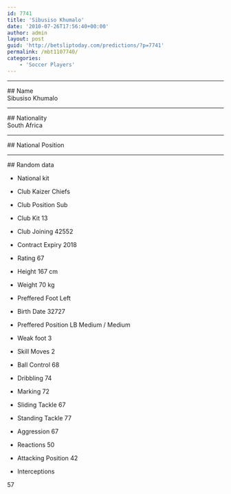 ```yaml
---
id: 7741
title: 'Sibusiso Khumalo'
date: '2010-07-26T17:56:40+00:00'
author: admin
layout: post
guid: 'http://betsliptoday.com/predictions/?p=7741'
permalink: /mbt1107740/
categories:
    - 'Soccer Players'
---
```


- - - - - -

\## Name  
 Sibusiso Khumalo

- - - - - -

\## Nationality  
 South Africa

- - - - - -

\## National Position

- - - - - -

\## Random data

- National kit
- Club
 Kaizer Chiefs

- Club Position
 Sub

- Club Kit
 13

- Club Joining
 42552

- Contract Expiry
 2018

- Rating
 67

- Height
 167 cm

- Weight
 70 kg

- Preffered Foot
 Left

- Birth Date
 32727

- Preffered Position
 LB Medium / Medium

- Weak foot
 3

- Skill Moves
 2

- Ball Control
 68

- Dribbling
 74

- Marking
 72

- Sliding Tackle
 67

- Standing Tackle
 77

- Aggression
 67

- Reactions
 50

- Attacking Position
 42

- Interceptions

 57